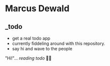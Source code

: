 # Marcus Dewald

## _todo
- get a real todo app
- currently fiddeling around with this repository.
- say hi and wave to the people

"Hi!"... *reading todo* 👋🏻
